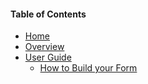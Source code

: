 #### Table of Contents

- [Home](Home)
- [Overview](Overview)
- [User Guide](User-Guide)
  - [How to Build your Form](Form-Builder)